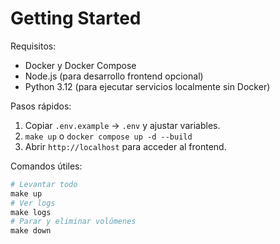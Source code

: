 # Getting Started

Requisitos:
- Docker y Docker Compose
- Node.js (para desarrollo frontend opcional)
- Python 3.12 (para ejecutar servicios localmente sin Docker)

Pasos rápidos:
1. Copiar `.env.example` → `.env` y ajustar variables.
2. `make up` o `docker compose up -d --build`
3. Abrir `http://localhost` para acceder al frontend.

Comandos útiles:
```powershell
# Levantar todo
make up
# Ver logs
make logs
# Parar y eliminar volúmenes
make down
```
